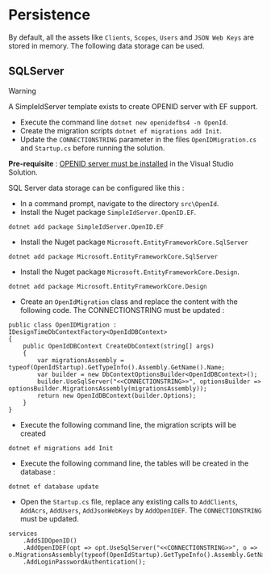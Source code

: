 # Persistence

By default, all the assets like `Clients`, `Scopes`, `Users` and `JSON Web Keys` are stored in memory. The following data storage can be used. 

## SQLServer

> [!WARNING]
> A SimpleIdServer template exists to create OPENID server with EF support.
> * Execute the command line `dotnet new openidefbs4 -n OpenId`.
> * Create the migration scripts `dotnet ef migrations add Init`.
> * Update the `CONNECTIONSTRING` parameter in the files `OpenIDMigration.cs` and `Startup.cs` before running the solution.

**Pre-requisite** : [OPENID server must be installed](/documentation/openid/installation.html) in the Visual Studio Solution.

SQL Server data storage can be configured like this : 

* In a command prompt, navigate to the directory `src\OpenId`.
* Install the Nuget package `SimpleIdServer.OpenID.EF`.

```
dotnet add package SimpleIdServer.OpenID.EF
```

* Install the Nuget package `Microsoft.EntityFrameworkCore.SqlServer`

```
dotnet add package Microsoft.EntityFrameworkCore.SqlServer
```
* Install the Nuget package `Microsoft.EntityFrameworkCore.Design`.

```
dotnet add package Microsoft.EntityFrameworkCore.Design
```

* Create an `OpenIdMigration` class and replace the content with the following code. The CONNECTIONSTRING must be updated :

```
public class OpenIDMigration : IDesignTimeDbContextFactory<OpenIdDBContext>
{
    public OpenIdDBContext CreateDbContext(string[] args)
    {
        var migrationsAssembly = typeof(OpenIdStartup).GetTypeInfo().Assembly.GetName().Name;
        var builder = new DbContextOptionsBuilder<OpenIdDBContext>();
        builder.UseSqlServer("<<CONNECTIONSTRING>>", optionsBuilder => optionsBuilder.MigrationsAssembly(migrationsAssembly));
        return new OpenIdDBContext(builder.Options);
    }
}
```

* Execute the following command line, the migration scripts will be created

```
dotnet ef migrations add Init
```

* Execute the following command line, the tables will be created in the database :

```
dotnet ef database update
```

* Open the `Startup.cs` file, replace any existing calls to `AddClients`, `AddAcrs`, `AddUsers`, `AddJsonWebKeys` by `AddOpenIDEF`. The `CONNECTIONSTRING` must be updated.

```
services
    .AddSIDOpenID()
    .AddOpenIDEF(opt => opt.UseSqlServer("<<CONNECTIONSTRING>>", o => o.MigrationsAssembly(typeof(OpenIdStartup).GetTypeInfo().Assembly.GetName().Name)))
    .AddLoginPasswordAuthentication();
```